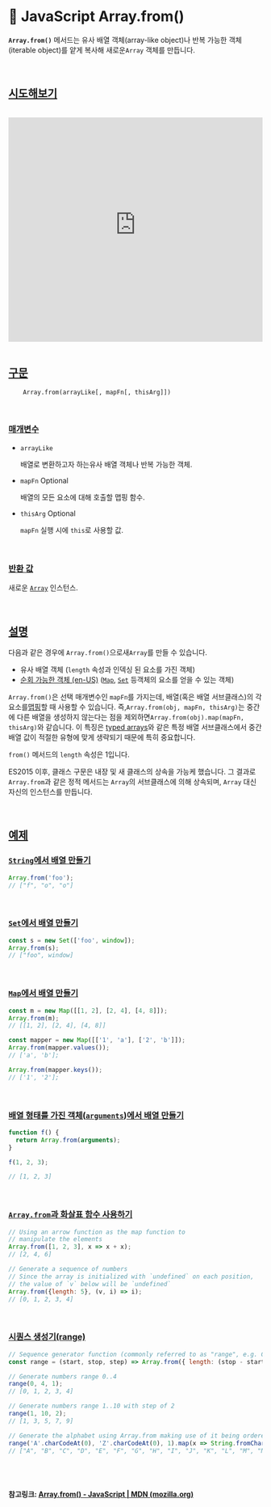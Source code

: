 # 🚋 JavaScript Array.from()

**`Array.from()`** 메서드는 유사 배열 객체(array-like object)나 반복 가능한 객체(iterable object)를 얕게 복사해 새로운`Array` 객체를 만듭니다.

<br>

## [시도해보기](https://developer.mozilla.org/ko/docs/Web/JavaScript/Reference/Global_Objects/Array/from#시도해보기)

<iframe class="interactive is-js-height" height="200" src="https://interactive-examples.mdn.mozilla.net/pages/js/array-from.html" title="MDN Web Docs Interactive Example" loading="lazy" data-readystate="complete" style="box-sizing: border-box; border: 0px; max-width: 100%; width: 765.719px; background-color: var(--background-secondary); border-radius: var(--elem-radius); color: var(--text-primary); height: 444px; margin: 1rem 0px; padding: 0px;"></iframe>

<br>

## [구문](https://developer.mozilla.org/ko/docs/Web/JavaScript/Reference/Global_Objects/Array/from#구문)

```
    Array.from(arrayLike[, mapFn[, thisArg]])
```

<br>

### [매개변수](https://developer.mozilla.org/ko/docs/Web/JavaScript/Reference/Global_Objects/Array/from#매개변수)

- `arrayLike`

  배열로 변환하고자 하는유사 배열 객체나 반복 가능한 객체.

- `mapFn` Optional

  배열의 모든 요소에 대해 호출할 맵핑 함수.

- `thisArg` Optional

  `mapFn` 실행 시에 `this`로 사용할 값.

  <br>

### [반환 값](https://developer.mozilla.org/ko/docs/Web/JavaScript/Reference/Global_Objects/Array/from#반환_값)

새로운 [`Array`](https://developer.mozilla.org/ko/docs/Web/JavaScript/Reference/Global_Objects/Array) 인스턴스.

<br>

## [설명](https://developer.mozilla.org/ko/docs/Web/JavaScript/Reference/Global_Objects/Array/from#설명)

다음과 같은 경우에 `Array.from()`으로새`Array`를 만들 수 있습니다.

- 유사 배열 객체 (`length` 속성과 인덱싱 된 요소를 가진 객체)
- [순회 가능한 객체 (en-US)](https://developer.mozilla.org/en-US/docs/Web/JavaScript/Reference/Iteration_protocols) ([`Map`](https://developer.mozilla.org/ko/docs/Web/JavaScript/Reference/Global_Objects/Map), [`Set`](https://developer.mozilla.org/ko/docs/Web/JavaScript/Reference/Global_Objects/Set) 등객체의 요소를 얻을 수 있는 객체)

`Array.from()`은 선택 매개변수인 `mapFn`를 가지는데, 배열(혹은 배열 서브클래스)의 각 요소를[맵핑](https://developer.mozilla.org/ko/docs/Web/JavaScript/Reference/Global_Objects/Array/map)할 때 사용할 수 있습니다. 즉,`Array.from(obj, mapFn, thisArg)`는 중간에 다른 배열을 생성하지 않는다는 점을 제외하면`Array.from(obj).map(mapFn, thisArg)`와 같습니다. 이 특징은 [typed arrays](https://developer.mozilla.org/ko/docs/Web/JavaScript/Typed_arrays)와 같은 특정 배열 서브클래스에서 중간 배열 값이 적절한 유형에 맞게 생략되기 때문에 특히 중요합니다.

`from()` 메서드의 `length` 속성은 1입니다.

ES2015 이후, 클래스 구문은 내장 및 새 클래스의 상속을 가능케 했습니다. 그 결과로 `Array.from`과 같은 정적 메서드는 `Array`의 서브클래스에 의해 상속되며, `Array` 대신 자신의 인스턴스를 만듭니다.

<br>

## [예제](https://developer.mozilla.org/ko/docs/Web/JavaScript/Reference/Global_Objects/Array/from#예제)

### [`String`에서 배열 만들기](https://developer.mozilla.org/ko/docs/Web/JavaScript/Reference/Global_Objects/Array/from#string에서_배열_만들기)

```javascript
Array.from('foo');
// ["f", "o", "o"]
```

<br>

### [`Set`에서 배열 만들기](https://developer.mozilla.org/ko/docs/Web/JavaScript/Reference/Global_Objects/Array/from#set에서_배열_만들기)

```javascript
const s = new Set(['foo', window]);
Array.from(s);
// ["foo", window]
```

<br>

### [`Map`에서 배열 만들기](https://developer.mozilla.org/ko/docs/Web/JavaScript/Reference/Global_Objects/Array/from#map에서_배열_만들기)

```javascript
const m = new Map([[1, 2], [2, 4], [4, 8]]);
Array.from(m);
// [[1, 2], [2, 4], [4, 8]]

const mapper = new Map([['1', 'a'], ['2', 'b']]);
Array.from(mapper.values());
// ['a', 'b'];

Array.from(mapper.keys());
// ['1', '2'];
```

<br>

### [배열 형태를 가진 객체(`arguments`)에서 배열 만들기](https://developer.mozilla.org/ko/docs/Web/JavaScript/Reference/Global_Objects/Array/from#배열_형태를_가진_객체arguments에서_배열_만들기)

```javascript
function f() {
  return Array.from(arguments);
}

f(1, 2, 3);

// [1, 2, 3]
```

<br>

### [`Array.from`과 화살표 함수 사용하기](https://developer.mozilla.org/ko/docs/Web/JavaScript/Reference/Global_Objects/Array/from#array.from과_화살표_함수_사용하기)

```javascript
// Using an arrow function as the map function to
// manipulate the elements
Array.from([1, 2, 3], x => x + x);
// [2, 4, 6]

// Generate a sequence of numbers
// Since the array is initialized with `undefined` on each position,
// the value of `v` below will be `undefined`
Array.from({length: 5}, (v, i) => i);
// [0, 1, 2, 3, 4]
```

<br>

### [시퀀스 생성기(range)](https://developer.mozilla.org/ko/docs/Web/JavaScript/Reference/Global_Objects/Array/from#시퀀스_생성기range)

```javascript
// Sequence generator function (commonly referred to as "range", e.g. Clojure, PHP etc)
const range = (start, stop, step) => Array.from({ length: (stop - start) / step + 1}, (_, i) => start + (i * step));

// Generate numbers range 0..4
range(0, 4, 1);
// [0, 1, 2, 3, 4]

// Generate numbers range 1..10 with step of 2
range(1, 10, 2);
// [1, 3, 5, 7, 9]

// Generate the alphabet using Array.from making use of it being ordered as a sequence
range('A'.charCodeAt(0), 'Z'.charCodeAt(0), 1).map(x => String.fromCharCode(x));
// ["A", "B", "C", "D", "E", "F", "G", "H", "I", "J", "K", "L", "M", "N", "O", "P", "Q", "R", "S", "T", "U", "V", "W", "X", "Y", "Z"]
```

<br>

<br>

#### 참고링크: [Array.from() - JavaScript | MDN (mozilla.org)](https://developer.mozilla.org/ko/docs/Web/JavaScript/Reference/Global_Objects/Array/from)

<br>